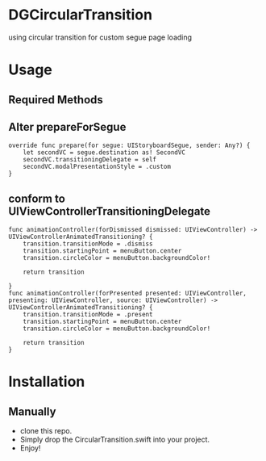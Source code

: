# DGCircularTransition
using circular transition for custom segue page loading

# Usage

## Required Methods

## Alter prepareForSegue

    override func prepare(for segue: UIStoryboardSegue, sender: Any?) {
        let secondVC = segue.destination as! SecondVC
        secondVC.transitioningDelegate = self
        secondVC.modalPresentationStyle = .custom
    }
## conform to UIViewControllerTransitioningDelegate 

    func animationController(forDismissed dismissed: UIViewController) -> UIViewControllerAnimatedTransitioning? {
        transition.transitionMode = .dismiss
        transition.startingPoint = menuButton.center
        transition.circleColor = menuButton.backgroundColor!
        
        return transition

    }
    func animationController(forPresented presented: UIViewController, presenting: UIViewController, source: UIViewController) -> UIViewControllerAnimatedTransitioning? {
        transition.transitionMode = .present
        transition.startingPoint = menuButton.center
        transition.circleColor = menuButton.backgroundColor!
        
        return transition
    }



# Installation

## Manually

* clone this repo.
* Simply drop the CircularTransition.swift into your project.
* Enjoy!




